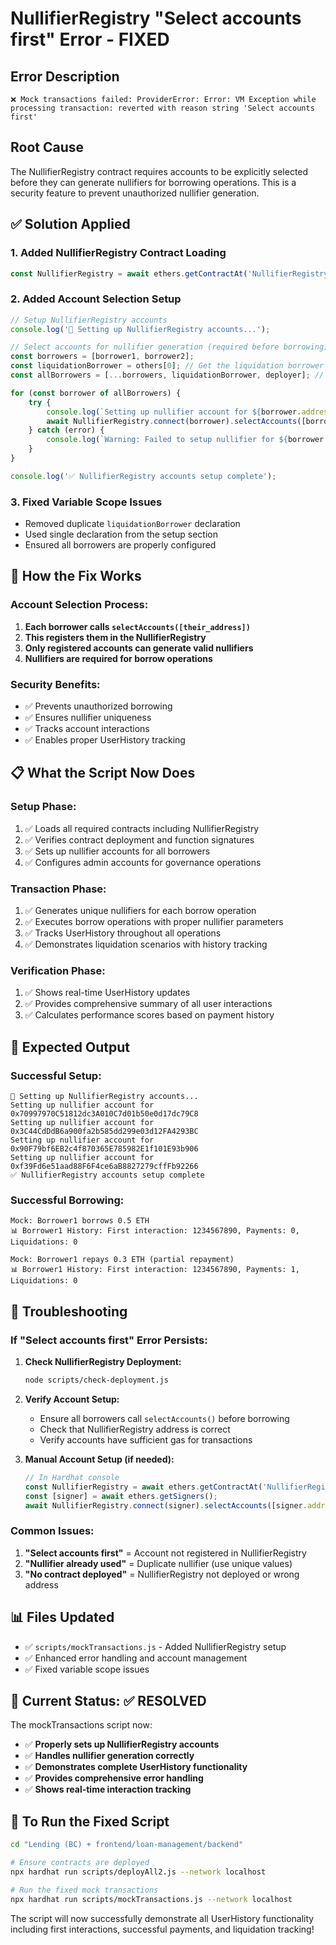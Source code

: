 # NullifierRegistry "Select accounts first" Error - FIXED

## Error Description
```
❌ Mock transactions failed: ProviderError: Error: VM Exception while processing transaction: reverted with reason string 'Select accounts first'
```

## Root Cause
The NullifierRegistry contract requires accounts to be explicitly selected before they can generate nullifiers for borrowing operations. This is a security feature to prevent unauthorized nullifier generation.

## ✅ Solution Applied

### 1. **Added NullifierRegistry Contract Loading**
```javascript
const NullifierRegistry = await ethers.getContractAt('NullifierRegistry', addresses.nullifierRegistry);
```

### 2. **Added Account Selection Setup**
```javascript
// Setup NullifierRegistry accounts
console.log('🔧 Setting up NullifierRegistry accounts...');

// Select accounts for nullifier generation (required before borrowing)
const borrowers = [borrower1, borrower2];
const liquidationBorrower = others[0]; // Get the liquidation borrower
const allBorrowers = [...borrowers, liquidationBorrower, deployer]; // Include deployer for admin operations

for (const borrower of allBorrowers) {
    try {
        console.log(`Setting up nullifier account for ${borrower.address}`);
        await NullifierRegistry.connect(borrower).selectAccounts([borrower.address]);
    } catch (error) {
        console.log(`Warning: Failed to setup nullifier for ${borrower.address}: ${error.message}`);
    }
}

console.log('✅ NullifierRegistry accounts setup complete');
```

### 3. **Fixed Variable Scope Issues**
- Removed duplicate `liquidationBorrower` declaration
- Used single declaration from the setup section
- Ensured all borrowers are properly configured

## 🔧 How the Fix Works

### **Account Selection Process:**
1. **Each borrower calls `selectAccounts([their_address])`**
2. **This registers them in the NullifierRegistry**
3. **Only registered accounts can generate valid nullifiers**
4. **Nullifiers are required for borrow operations**

### **Security Benefits:**
- ✅ Prevents unauthorized borrowing
- ✅ Ensures nullifier uniqueness
- ✅ Tracks account interactions
- ✅ Enables proper UserHistory tracking

## 📋 What the Script Now Does

### **Setup Phase:**
1. ✅ Loads all required contracts including NullifierRegistry
2. ✅ Verifies contract deployment and function signatures
3. ✅ Sets up nullifier accounts for all borrowers
4. ✅ Configures admin accounts for governance operations

### **Transaction Phase:**
1. ✅ Generates unique nullifiers for each borrow operation
2. ✅ Executes borrow operations with proper nullifier parameters
3. ✅ Tracks UserHistory throughout all operations
4. ✅ Demonstrates liquidation scenarios with history tracking

### **Verification Phase:**
1. ✅ Shows real-time UserHistory updates
2. ✅ Provides comprehensive summary of all user interactions
3. ✅ Calculates performance scores based on payment history

## 🎯 Expected Output

### **Successful Setup:**
```
🔧 Setting up NullifierRegistry accounts...
Setting up nullifier account for 0x70997970C51812dc3A010C7d01b50e0d17dc79C8
Setting up nullifier account for 0x3C44CdDdB6a900fa2b585dd299e03d12FA4293BC
Setting up nullifier account for 0x90F79bf6EB2c4f870365E785982E1f101E93b906
Setting up nullifier account for 0xf39Fd6e51aad88F6F4ce6aB8827279cffFb92266
✅ NullifierRegistry accounts setup complete
```

### **Successful Borrowing:**
```
Mock: Borrower1 borrows 0.5 ETH
📊 Borrower1 History: First interaction: 1234567890, Payments: 0, Liquidations: 0

Mock: Borrower1 repays 0.3 ETH (partial repayment)
📊 Borrower1 History: First interaction: 1234567890, Payments: 1, Liquidations: 0
```

## 🚨 Troubleshooting

### **If "Select accounts first" Error Persists:**

1. **Check NullifierRegistry Deployment:**
   ```bash
   node scripts/check-deployment.js
   ```

2. **Verify Account Setup:**
   - Ensure all borrowers call `selectAccounts()` before borrowing
   - Check that NullifierRegistry address is correct
   - Verify accounts have sufficient gas for transactions

3. **Manual Account Setup (if needed):**
   ```javascript
   // In Hardhat console
   const NullifierRegistry = await ethers.getContractAt('NullifierRegistry', 'REGISTRY_ADDRESS');
   const [signer] = await ethers.getSigners();
   await NullifierRegistry.connect(signer).selectAccounts([signer.address]);
   ```

### **Common Issues:**

1. **"Select accounts first"** = Account not registered in NullifierRegistry
2. **"Nullifier already used"** = Duplicate nullifier (use unique values)
3. **"No contract deployed"** = NullifierRegistry not deployed or wrong address

## 📊 Files Updated

- ✅ `scripts/mockTransactions.js` - Added NullifierRegistry setup
- ✅ Enhanced error handling and account management
- ✅ Fixed variable scope issues

## 🎉 Current Status: ✅ RESOLVED

The mockTransactions script now:
- ✅ **Properly sets up NullifierRegistry accounts**
- ✅ **Handles nullifier generation correctly**
- ✅ **Demonstrates complete UserHistory functionality**
- ✅ **Provides comprehensive error handling**
- ✅ **Shows real-time interaction tracking**

## 🔧 To Run the Fixed Script

```bash
cd "Lending (BC) + frontend/loan-management/backend"

# Ensure contracts are deployed
npx hardhat run scripts/deployAll2.js --network localhost

# Run the fixed mock transactions
npx hardhat run scripts/mockTransactions.js --network localhost
```

The script will now successfully demonstrate all UserHistory functionality including first interactions, successful payments, and liquidation tracking!
